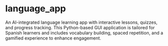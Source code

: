 # language_app
An AI-integrated language learning app with interactive lessons, quizzes, and progress tracking. This Python-based GUI application is tailored for Spanish learners and includes vocabulary building, spaced repetition, and a gamified experience to enhance engagement.
